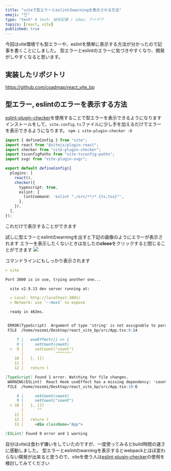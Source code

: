 ```yaml
---
title: "viteで型エラーとeslintのwarningを表示させる方法"
emoji: "👌"
type: "tech" # tech: 技術記事 / idea: アイデア
topics: [react, vite]
published: true
---
```

今回はvite環境でも型エラーや、eslintを簡単に表示する方法が分かったので記事を書くことにしました。
型エラーとeslintのエラーに気づきやすくなり、開発がしやすくなると思います。

## 実装したリポジトリ
https://github.com/coadmap/react_vite_bp

## 型エラー, eslintのエラーを表示する方法
[eslint-plugin-checker](https://github.com/fi3ework/vite-plugin-checker)を使用することで型エラーを表示できるようになります
インストールをして、`vite.config.ts`ファイルに少し手を加えるだけでエラーを表示できるようになります。
`npm i vite-plugin-checker -D`

```typescript:vite.config.ts
import { defineConfig } from "vite";
import react from "@vitejs/plugin-react";
import checker from "vite-plugin-checker";
import tsconfigPaths from "vite-tsconfig-paths";
import svgr from "vite-plugin-svgr";

export default defineConfig({
  plugins: [
    react(),
    checker({
      typescript: true,
      eslint: {
        lintCommand: 'eslint "./src/**/*.{ts,tsx}"',
      },
    }),
  ],
});
```
これだけで表示することができます

試しに型エラーとeslintのwarningを出すと下記の画像のようにエラーが表示されます
エラーを表示したくないときは左したの**close**をクリックすると閉じることができます
![](https://storage.googleapis.com/zenn-user-upload/fea36ef0f485-20220707.png)

コマンドラインにもしっかり表示されます
```markdown
> vite

Port 3000 is in use, trying another one...

  vite v2.9.13 dev server running at:

  > Local: http://localhost:3001/
  > Network: use `--host` to expose

  ready in 463ms.


 ERROR(TypeScript)  Argument of type 'string' is not assignable to parameter of type 'SetStateAction<number>'.
 FILE  /home/nozomi/Desktop/react_vite_bp/src/App.tsx:9:14

     7 |   useEffect(() => {
     8 |     setCount(count)
  >  9 |     setCount("count")
       |              ^^^^^^^
    10 |   }, [])
    11 |
    12 |   return (

[TypeScript] Found 1 error. Watching for file changes.
 WARNING(ESLint)  React Hook useEffect has a missing dependency: 'count'. Either include it or remove the dependency array. You can also do a functional update 'setCount(c => ...)' if you only need 'count' in the 'setCount' call. (react-hooks/exhaustive-deps)
 FILE  /home/nozomi/Desktop/react_vite_bp/src/App.tsx:10:6

     8 |     setCount(count)
     9 |     setCount("count")
  > 10 |   }, [])
       |      ^^
    11 |
    12 |   return (
    13 |     <div className="App">

[ESLint] Found 0 error and 1 warning
```

自分はviteは食わず嫌いをしていたのですが、一度使ってみるとbuild時間の速さに感動しました。
型エラーとeslintのwarningを表示するとwebpackとほぼ変わらない開発が出来ると思うので、viteを使う人は[eslint-plugin-checker](https://github.com/fi3ework/vite-plugin-checker)の使用を検討してみてください
